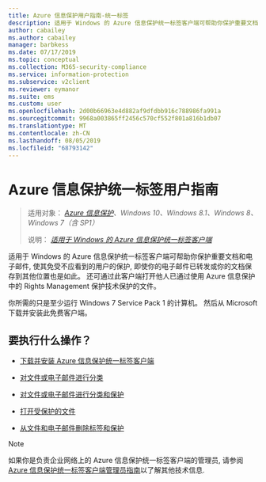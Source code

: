 ```yaml
---
title: Azure 信息保护用户指南-统一标签
description: 适用于 Windows 的 Azure 信息保护统一标签客户端可帮助你保护重要文档和电子邮件, 使其免受不应看到的用户的保护, 即使你的电子邮件已转发或你的文档保存到其他位置也是如此。
author: cabailey
ms.author: cabailey
manager: barbkess
ms.date: 07/17/2019
ms.topic: conceptual
ms.collection: M365-security-compliance
ms.service: information-protection
ms.subservice: v2client
ms.reviewer: eymanor
ms.suite: ems
ms.custom: user
ms.openlocfilehash: 2d00b66963e4d882af9dfdbb916c788986fa991a
ms.sourcegitcommit: 9968a003865ff2456c570cf552f801a816b1db07
ms.translationtype: MT
ms.contentlocale: zh-CN
ms.lasthandoff: 08/05/2019
ms.locfileid: "68793142"
---
```

# <a name="azure-information-protection-unified-labeling-user-guide"></a>Azure 信息保护统一标签用户指南 

>适用对象： *[Azure 信息保护](https://azure.microsoft.com/pricing/details/information-protection)、Windows 10、Windows 8.1、Windows 8、Windows 7（含 SP1）*
>
> 说明： *[适用于 Windows 的 Azure 信息保护统一标签客户端](../faqs.md#whats-the-difference-between-the-azure-information-protection-client-and-the-azure-information-protection-unified-labeling-client)*

适用于 Windows 的 Azure 信息保护统一标签客户端可帮助你保护重要文档和电子邮件, 使其免受不应看到的用户的保护, 即使你的电子邮件已转发或你的文档保存到其他位置也是如此。 还可通过此客户端打开他人已通过使用 Azure 信息保护中的 Rights Management 保护技术保护的文件。

你所需的只是至少运行 Windows 7 Service Pack 1 的计算机。 然后从 Microsoft 下载并安装此免费客户端。


## <a name="what-do-you-want-to-do"></a>要执行什么操作？

- [下载并安装 Azure 信息保护统一标签客户端](install-unifiedlabelingclient-app.md)

- [对文件或电子邮件进行分类](clientv2-classify.md)

- [对文件或电子邮件进行分类和保护](clientv2-classify-protect.md)

- [打开受保护的文件](clientv2-view-use-files.md)

- [从文件和电子邮件删除标签和保护](clientv2-remove-label-protection.md)


> [!NOTE]
> 如果你是负责企业网络上的 Azure 信息保护统一标签客户端的管理员, 请参阅[Azure 信息保护统一标签客户端管理员指南](clientv2-admin-guide.md)以了解其他技术信息. 

